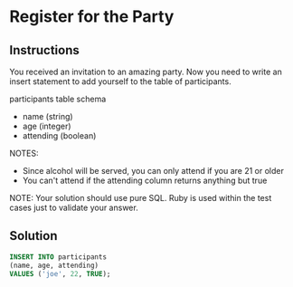 # Register for the Party

## Instructions

You received an invitation to an amazing party. Now you need to write an insert statement to add yourself to the table of participants.

participants table schema

* name (string)
* age (integer)
* attending (boolean)

NOTES:
* Since alcohol will be served, you can only attend if you are 21 or older
* You can't attend if the attending column returns anything but true

NOTE: Your solution should use pure SQL. Ruby is used within the test cases just to validate your answer.

## Solution

```sql
INSERT INTO participants
(name, age, attending)
VALUES ('joe', 22, TRUE);
```
